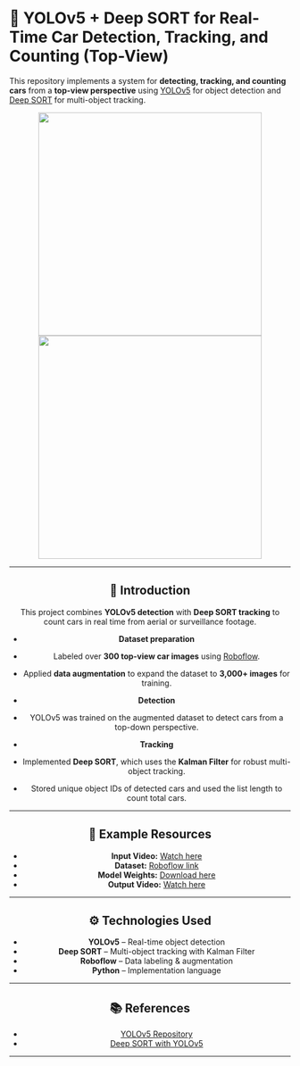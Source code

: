 # 🚗 YOLOv5 + Deep SORT for Real-Time Car Detection, Tracking, and Counting (Top-View)

This repository implements a system for **detecting, tracking, and counting cars** from a **top-view perspective** using [YOLOv5](https://github.com/ultralytics/yolov5) for object detection and [Deep SORT](https://github.com/mikel-brostrom/Yolov5_DeepSort_Pytorch) for multi-object tracking.

<div align="center">
<p>
<img src="eval/input.gif" width="400"/> <img src="eval/output.gif" width="400"/> 
</p>

---

## 📌 Introduction

This project combines **YOLOv5 detection** with **Deep SORT tracking** to count cars in real time from aerial or surveillance footage.

- **Dataset preparation**  
 - Labeled over **300 top-view car images** using [Roboflow](https://roboflow.com/).  
 - Applied **data augmentation** to expand the dataset to **3,000+ images** for training.  

- **Detection**  
 - YOLOv5 was trained on the augmented dataset to detect cars from a top-down perspective.

- **Tracking**  
 - Implemented **Deep SORT**, which uses the **Kalman Filter** for robust multi-object tracking.  
 - Stored unique object IDs of detected cars and used the list length to count total cars.

---

## 🎥 Example Resources

- **Input Video:** [Watch here](https://drive.google.com/file/d/1V9ngeP0G8FSpe13VFjN62R4KWXADLMCM/view?usp=sharing)  
- **Dataset:** [Roboflow link](https://app.roboflow.com/ds/43Gg8QfcNi?key=WPiscHczVq)  
- **Model Weights:** [Download here](https://drive.google.com/file/d/1EnPc04tFzUDlWDAO4Oi7nDlSUp4MhFEB/view?usp=sharing)  
- **Output Video:** [Watch here](https://drive.google.com/file/d/1vLfAxRClU-iJnZjOkU6JVtlxsnC7JQIo/view?usp=sharing)  

---

## ⚙️ Technologies Used

- **YOLOv5** – Real-time object detection
- **Deep SORT** – Multi-object tracking with Kalman Filter
- **Roboflow** – Data labeling & augmentation
- **Python** – Implementation language

---

## 📚 References

- [YOLOv5 Repository](https://github.com/ultralytics/yolov5)
- [Deep SORT with YOLOv5](https://github.com/mikel-brostrom/Yolov5_DeepSort_Pytorch)

---
